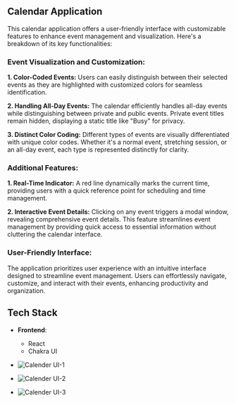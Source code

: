 ##  Calendar Application

This calendar application offers a user-friendly interface with customizable features to enhance event management and visualization. Here's a breakdown of its key functionalities:

### **Event Visualization and Customization:**

**1. Color-Coded Events:** Users can easily distinguish between their selected events as they are highlighted with customized colors for seamless identification.

**2. Handling All-Day Events:** The calendar efficiently handles all-day events while distinguishing between private and public events. Private event titles remain hidden, displaying a static title like "Busy" for privacy.

**3. Distinct Color Coding:** Different types of events are visually differentiated with unique color codes. Whether it's a normal event, stretching session, or an all-day event, each type is represented distinctly for clarity.

### **Additional Features:**

**1. Real-Time Indicator:** A red line dynamically marks the current time, providing users with a quick reference point for scheduling and time management.

**2. Interactive Event Details:** Clicking on any event triggers a modal window, revealing comprehensive event details. This feature streamlines event management by providing quick access to essential information without cluttering the calendar interface.

### **User-Friendly Interface:**

The application prioritizes user experience with an intuitive interface designed to streamline event management. Users can effortlessly navigate, customize, and interact with their events, enhancing productivity and organization.


## Tech Stack

- **Frontend**:
  - React
  - Chakra UI
 
 - ![Calender UI-1](https://github.com/Rinkesh375/Hyperface_calender_assignment/assets/107518782/b2de179e-32d1-4ec7-8e5f-9088c3bcc6a7)


 - ![Calender UI-2](https://github.com/Rinkesh375/Hyperface_calender_assignment/assets/107518782/d27f8b43-d32e-42eb-9826-2e7b35e6e5e1)
   
 - ![Calender UI-3](https://github.com/Rinkesh375/Hyperface_calender_assignment/assets/107518782/d14d6a03-570e-414e-aea4-d8819fcde28b)





